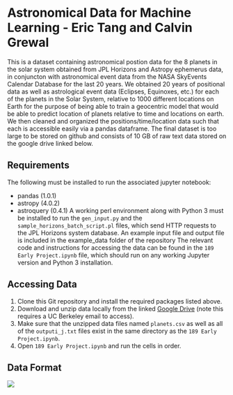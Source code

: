 # Astronomical Data for Machine Learning - Eric Tang and Calvin Grewal
This is a dataset containing astronomical postion data for the 8 planets in the solar system obtained from JPL Horizons and Astropy ephemerus data, in conjuncton with astronomical event data from the NASA SkyEvents Calendar Database for the last 20 years. We obtained 20 years of positional data as well as astrological event data (Eclipses, Equinoxes, etc.) for each of the planets in the Solar System, relative to 1000 different locations on Earth for the purpose of being able to train a geocentric model that would be able to predict location of planets relative to time and locations on earth. We then cleaned and organized the positions/time/location data such that each is accessible easily via a pandas dataframe. The final dataset is too large to be stored on github and consists of 10 GB of raw text data stored on the google drive linked below.

## Requirements
The following must be installed to run the associated jupyter notebook:
* pandas (1.0.1)
* astropy (4.0.2)
* astroquery (0.4.1)
A working perl environment along with Python 3 must be installed to run the `gen_input.py` and the `sample_horizons_batch_script.pl` files, which send HTTP requests to the JPL Horizons system database. An example input file and output file is included in the example_data folder of the repository
The relevant code and instructions for accessing the data can be found in the `189 Early Project.ipynb` file, which should run on any working Jupyter version and Python 3 installation.

## Accessing Data
1. Clone this Git repository and install the required packages listed above.
2. Download and unzip data locally from the linked [Google Drive](https://drive.google.com/drive/u/1/folders/16cBlFRV02PcA1_ypUR4UUju3h61P0zgg) (note this requires a UC Berkeley email to access). 
2. Make sure that the unzipped data files named `planets.csv` as well as all of the `outputi_j.txt` files exist in the same directory as the `189 Early Project.ipynb`.
3. Open `189 Early Project.ipynb` and run the cells in order. 

## Data Format
![](https://github.com/erictang000/astro-data/example_data/dataframe.png?raw=true)



